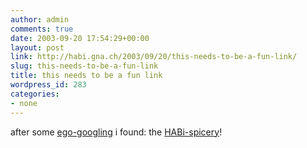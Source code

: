 ```yaml
---
author: admin
comments: true
date: 2003-09-20 17:54:29+00:00
layout: post
link: http://habi.gna.ch/2003/09/20/this-needs-to-be-a-fun-link/
slug: this-needs-to-be-a-fun-link
title: this needs to be a fun link
wordpress_id: 283
categories:
- none
---
```


after some [ego-googling](http://www.samizdata.net/blog/glossary_archives/002023.html) i found: the [HABi-spicery](http://www.habi-gewuerze.ch/)!
